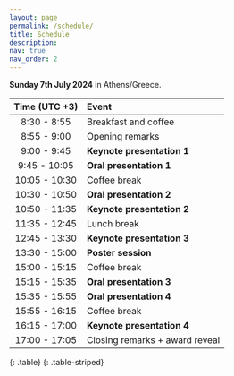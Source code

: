 ```yaml
---
layout: page
permalink: /schedule/
title: Schedule
description:
nav: true
nav_order: 2
---
```

**Sunday 7th July 2024** in Athens/Greece.

| **Time (UTC +3)** | **Event** |
| :------:   | :------- |
| 8:30 - 8:55 | Breakfast and coffee |
| 8:55 - 9:00 | Opening remarks |
| 9:00 - 9:45 | **Keynote presentation 1** |
| 9:45 - 10:05 | **Oral presentation 1** |
| 10:05 - 10:30 | Coffee break |
| 10:30 - 10:50 | **Oral presentation 2** |
| 10:50 - 11:35 | **Keynote presentation 2**  |
| 11:35 - 12:45 | Lunch break |
| 12:45 - 13:30 | **Keynote presentation 3** |
| 13:30 - 15:00 | **Poster session**  |
| 15:00 - 15:15 | Coffee break |
| 15:15 - 15:35 | **Oral presentation 3** |
| 15:35 - 15:55 | **Oral presentation 4** |
| 15:55 - 16:15 | Coffee break |
| 16:15 - 17:00 | **Keynote presentation 4** |
| 17:00 - 17:05 | Closing remarks + award reveal |
{: .table}
{: .table-striped}

<br>

